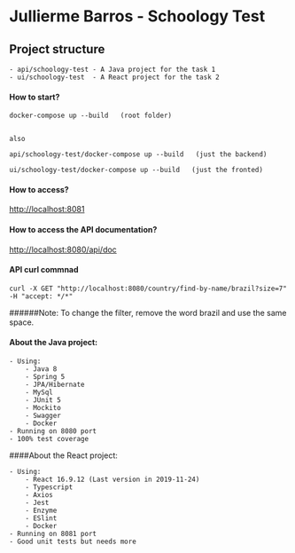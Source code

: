# Jullierme Barros - Schoology Test

## Project structure
    - api/schoology-test - A Java project for the task 1
    - ui/schoology-test  - A React project for the task 2

#### How to start?

    docker-compose up --build   (root folder)


    also

    api/schoology-test/docker-compose up --build   (just the backend)

    ui/schoology-test/docker-compose up --build   (just the fronted)

#### How to access?

[http://localhost:8081](http://localhost:8081)

#### How to access the API documentation?

[http://localhost:8080/api/doc](http://localhost:8080/api/doc)


#### API curl commnad

    curl -X GET "http://localhost:8080/country/find-by-name/brazil?size=7" -H "accept: */*"

######Note: To change the filter, remove the word brazil and use the same space.


#### About the Java project:

    - Using:
        - Java 8
        - Spring 5
        - JPA/Hibernate
        - MySql
        - JUnit 5
        - Mockito
        - Swagger
        - Docker
    - Running on 8080 port 
    - 100% test coverage

####About the React project:

    - Using:
        - React 16.9.12 (Last version in 2019-11-24)
        - Typescript 
        - Axios
        - Jest
        - Enzyme
        - ESlint
        - Docker
    - Running on 8081 port 
    - Good unit tests but needs more
